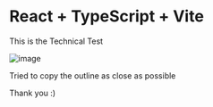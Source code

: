 # React + TypeScript + Vite

This is the Technical Test 

![image](https://github.com/michaelshirley1/BlackPearlTechTest/assets/80654349/48d4fe4d-2146-4bc1-b711-88dc7975feb5)

Tried to copy the outline as close as possible

Thank you :)
